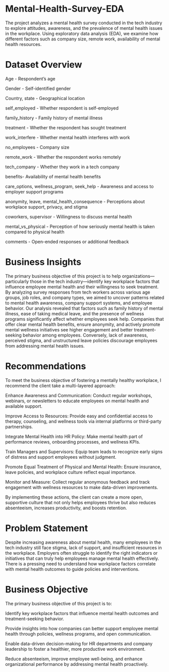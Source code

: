 # Mental-Health-Survey-EDA
The project analyzes a mental health survey conducted in the tech industry to explore attitudes, awareness, and the prevalence of mental health issues in the workplace. Using exploratory data analysis (EDA), we examine how different factors such as company size, remote work, availability of mental health resources.

# Dataset Overview
Age - Respondent’s age

Gender - Self-identified gender

Country, state - Geographical location

self_employed - Whether respondent is self-employed

family_history - Family history of mental illness

treatment - Whether the respondent has sought treatment

work_interfere - Whether mental health interferes with work

no_employees - Company size

remote_work - Whether the respondent works remotely

tech_company - Whether they work in a tech company

benefits- Availability of mental health benefits

care_options, wellness_program, seek_help - Awareness and access to employer support programs

anonymity, leave, mental_health_consequence - Perceptions about workplace support, privacy, and stigma

coworkers, supervisor - Willingness to discuss mental health

mental_vs_physical - Perception of how seriously mental health is taken compared to physical health

comments - Open-ended responses or additional feedback


# Business Insights
The primary business objective of this project is to help organizations—particularly those in the tech industry—identify key workplace factors that influence employee mental health and their willingness to seek treatment. By analyzing survey responses from tech workers across various age groups, job roles, and company types, we aimed to uncover patterns related to mental health awareness, company support systems, and employee behavior. Our analysis revealed that factors such as family history of mental illness, ease of taking medical leave, and the presence of wellness programs significantly affect whether employees seek help. Companies that offer clear mental health benefits, ensure anonymity, and actively promote mental wellness initiatives see higher engagement and better treatment-seeking behavior among employees. Conversely, lack of awareness, perceived stigma, and unstructured leave policies discourage employees from addressing mental health issues.

# Recommendations
To meet the business objective of fostering a mentally healthy workplace, I recommend the client take a multi-layered approach:

Enhance Awareness and Communication: Conduct regular workshops, webinars, or newsletters to educate employees on mental health and available support.

Improve Access to Resources: Provide easy and confidential access to therapy, counseling, and wellness tools via internal platforms or third-party partnerships.

Integrate Mental Health into HR Policy: Make mental health part of performance reviews, onboarding processes, and wellness KPIs.

Train Managers and Supervisors: Equip team leads to recognize early signs of distress and support employees without judgment.

Promote Equal Treatment of Physical and Mental Health: Ensure insurance, leave policies, and workplace culture reflect equal importance.

Monitor and Measure: Collect regular anonymous feedback and track engagement with wellness resources to make data-driven improvements.

By implementing these actions, the client can create a more open, supportive culture that not only helps employees thrive but also reduces absenteeism, increases productivity, and boosts retention.

# Problem Statement
Despite increasing awareness about mental health, many employees in the tech industry still face stigma, lack of support, and insufficient resources in the workplace. Employers often struggle to identify the right indicators or initiatives that can truly help employees manage mental health effectively. There is a pressing need to understand how workplace factors correlate with mental health outcomes to guide policies and interventions.

# Business Objective
The primary business objective of this project is to:

Identify key workplace factors that influence mental health outcomes and treatment-seeking behavior.

Provide insights into how companies can better support employee mental health through policies, wellness programs, and open communication.

Enable data-driven decision-making for HR departments and company leadership to foster a healthier, more productive work environment.

Reduce absenteeism, improve employee well-being, and enhance organizational performance by addressing mental health proactively.
